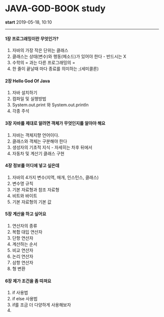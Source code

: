 # JAVA-GOD-BOOK study

<b>start</b> 2019-05-18, 10:10

<hr />

<h4>1장 프로그래밍이란 무엇인가?</h4>

<ol>
    <li>자바의 가장 작은 단위는 클래스</li>
    <li>클래스는 상태(변수)와 행동(메소드)가 있어야 한다 - 반드시는 X</li>
    <li>수학의 = 과는 다른 프로그래밍의 = </li>
    <li>한 줄이 끝날때 마다 종료를 의미하는 ;(세미콜론) </li>
</ol>

<h4>2장 Hello God Of Java</h4>

<ol>
    <li>자바 설치하기</li>
    <li>컴파일 및 실행방법</li>
    <li>System.out.print 와 System.out.println</li>
    <li>각종 주석</li>
</ol>

<h4>3장 자바를 제대로 알려면 객체가 무엇인지를 알아야 해요</h4>

<ol>
    <li>자바는 객체지향 언어이다.</li>
    <li>클래스와 객체는 구분해야 한다</li>
    <li>생성자의 기초적 지식 - 자세히는 차후 뒤에서 </li>
    <li>자동차 및 계산기 클래스 구현</li>
</ol>

<h4>4장 정보를 어디에 넣고 싶은데</h4>

<ol>
    <li>자바의 4가지 변수(지역, 매개, 인스턴스, 클래스)</li>
    <li>변수명 규칙</li>
    <li>기본 자료형과 참조 자료형</li>
    <li>비트와 바이트</li>
    <li>기본 자료형의 기본 값</li>
</ol>

<h4>5장 계산을 하고 싶어요</h4>

<ol>
    <li>연산자의 종류</li>
    <li>복합 대입 연산자</li>
    <li>단항 연산자</li>
    <li>계산하는 순서</li>
    <li>비교 연산자</li>
    <li>논리 연산자</li>
    <li>삼항 연산자</li>
    <li>형 변환</li>
</ol>

<h4>6장 제가 조건을 좀 따져요</h4>

<ol>
    <li>if 사용법</li>
    <li>if else 사용법</li>
    <li>if를 조금 더 다양하게 사용해보자</li>
    <li></li>
</ol>